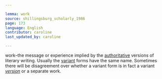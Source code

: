 ```yaml
---

lemma: work
source: shillingsburg_scholarly_1986
page: 173
language: English
contributor: caroline
last_updated_by: caroline

---
```


work–the message or experience implied by the [authoritative](authoritative.html) versions of literary writing. Usually the [variant](variant.html) forms have the same name. Sometimes there will be disagreement over whether a variant form is in fact a variant _[version](version.html)_ or a separate work.
